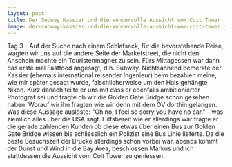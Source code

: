 ```yaml
---
layout: post
title: Der Subway Kassier und die wundervolle Aussicht vom Coit Tower
image: der-subway-kassier-und-die-wundervolle-aussicht-vom-coit-tower.jpg
---
```


Tag 3 - Auf der Suche nach einem Schlafsack, für die bevorstehende Reise, wagten wir uns auf die andere Seite der Marketstreet, die nicht den Anschein machte ein Touristenmagnet zu sein. Fürs Mittagessen war dann das erste mal Fastfood angesagt, d.h. Subway. Nichtsahnend bemerkte der Kassier (ehemals international reisender Ingenieur) beim bezahlen meine, wie mir später gesagt wurde, falschlicherweise um den Hals gehängte Nikon. Kurz danach teilte er uns mit dass er ebenfalls ambitionierter Photograf sei und fragte ob wir die Golden Gate Bridge schon gesehen haben. Worauf wir ihn fragten wie wir denn mit dem ÖV dorthin gelangen. Was diese Aussage auslöste: "Oh no, I feel so sorry you have no car." - was ziemlich alles über die USA sagt. Hilfsbereit wie er allerdings war fragte er die gerade zahlenden Kunden ob diese etwas über einen Bus zur Golden Gate Bridge wissen bis schliesslich ein Polizist eine Bus Linie lieferte. Da die beste Besuchszeit der Brücke allerdings schon vorbei war, abends kommt der Dunst und Wind in die Bay Area, beschlossen Markus und ich stattdessen die Aussicht vom Coit Tower zu geniessen.